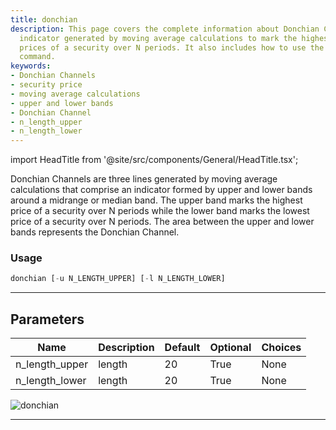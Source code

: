 ```yaml
---
title: donchian
description: This page covers the complete information about Donchian Channels, an
  indicator generated by moving average calculations to mark the highest and lowest
  prices of a security over N periods. It also includes how to use the 'donchian'
  command.
keywords:
- Donchian Channels
- security price
- moving average calculations
- upper and lower bands
- Donchian Channel
- n_length_upper
- n_length_lower
---
```


import HeadTitle from '@site/src/components/General/HeadTitle.tsx';

<HeadTitle title="donchian - Ta - Etf - Reference | OpenBB Terminal Docs" />

Donchian Channels are three lines generated by moving average calculations that comprise an indicator formed by upper and lower bands around a midrange or median band. The upper band marks the highest price of a security over N periods while the lower band marks the lowest price of a security over N periods. The area between the upper and lower bands represents the Donchian Channel.

### Usage

```python
donchian [-u N_LENGTH_UPPER] [-l N_LENGTH_LOWER]
```

---

## Parameters

| Name | Description | Default | Optional | Choices |
| ---- | ----------- | ------- | -------- | ------- |
| n_length_upper | length | 20 | True | None |
| n_length_lower | length | 20 | True | None |

![donchian](https://user-images.githubusercontent.com/46355364/154310472-6cd5805f-b87f-4668-85a1-3e5dd7267848.png)

---
